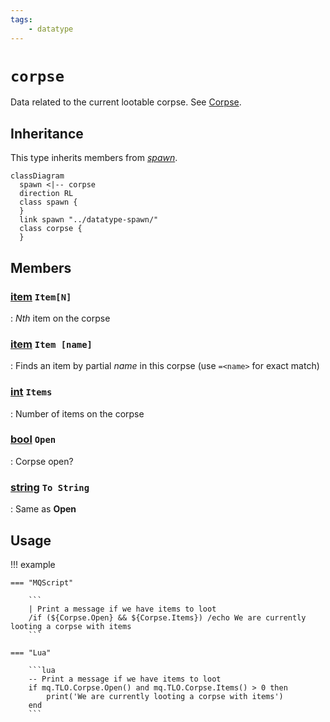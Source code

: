```yaml
---
tags:
    - datatype
---
```

# `corpse`

Data related to the current lootable corpse. See [Corpse](../top-level-objects/tlo-corpse.md).

## Inheritance

This type inherits members from [_spawn_](datatype-spawn.md).

```mermaid
classDiagram
  spawn <|-- corpse
  direction RL
  class spawn {
  }
  link spawn "../datatype-spawn/"
  class corpse {
  }
```

## Members

### [item][item] `Item[N]`

:   _Nth_ item on the corpse

### [item][item] `Item [name]`

:   Finds an item by partial _name_ in this corpse (use `=<name>` for exact match)

### [int][int] `Items`

:   Number of items on the corpse

### [bool][bool] `Open`

:   Corpse open?

### [string][string] `To String`

:   Same as **Open**


## Usage

!!! example

    === "MQScript"
    
        ```
        | Print a message if we have items to loot
        /if (${Corpse.Open} && ${Corpse.Items}) /echo We are currently looting a corpse with items
        ```

    === "Lua"

        ```lua
        -- Print a message if we have items to loot
        if mq.TLO.Corpse.Open() and mq.TLO.Corpse.Items() > 0 then
            print('We are currently looting a corpse with items')
        end
        ```
[int]: datatype-int.md
[string]: datatype-string.md
[achievementobj]: datatype-achievementobj.md
[bool]: datatype-bool.md
[time]: datatype-time.md
[achievement]: datatype-achievement.md
[achievementcat]: datatype-achievementcat.md
[altability]: datatype-altability.md
[spell]: datatype-spell.md
[bandolieritem]: #bandolieritem-datatype
[int64]: datatype-int64.md
[timestamp]: datatype-timestamp.md
[float]: datatype-float.md
[buff]: datatype-buff.md
[spawn]: datatype-spawn.md
[auratype]: datatype-auratype.md
[item]: datatype-item.md
[worldlocation]: datatype-worldlocation.md
[ticks]: datatype-ticks.md
[fellowship]: datatype-fellowship.md
[strinrg]: datatype-string.md
[xtarget]: datatype-xtarget.md
